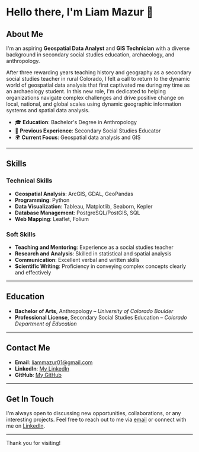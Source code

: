 # Hello there, I'm Liam Mazur 👋

## About Me

I'm an aspiring **Geospatial Data Analyst** and **GIS Technician** with a diverse background in secondary social studies education, archaeology, and anthropology.

After three rewarding years teaching history and geography as a secondary social studies teacher in rural Colorado, I felt a call to return to the dynamic world of geospatial data analysis that first captivated me during my time as an archaeology student. In this new role, I'm dedicated to helping organizations navigate complex challenges and drive positive change on local, national, and global scales using dynamic geographic information systems and spatial data analysis.

- 🎓 **Education**: Bachelor's Degree in Anthropology
- 🏫 **Previous Experience**: Secondary Social Studies Educator
- 🌍 **Current Focus**: Geospatial data analysis and GIS

---

## Skills

### Technical Skills

- **Geospatial Analysis**: ArcGIS, GDAL, GeoPandas
- **Programming**: Python
- **Data Visualization**: Tableau, Matplotlib, Seaborn, Kepler
- **Database Management**: PostgreSQL/PostGIS, SQL
- **Web Mapping**: Leaflet, Folium

### Soft Skills

- **Teaching and Mentoring**: Experience as a social studies teacher
- **Research and Analysis**: Skilled in statistical and spatial analysis
- **Communication**: Excellent verbal and written skills
- **Scientific Writing**: Proficiency in conveying complex concepts clearly and effectively

---

## Education

- **Bachelor of Arts**, Anthropology – _University of Colorado Boulder_
- **Professional License**, Secondary Social Studies Education – _Colorado Department of Education_

---

## Contact Me

- **Email**: liammazur01@gmail.com
- **LinkedIn**: [My LinkedIn](https://www.linkedin.com/in/liammazur)
- **GitHub**: [My GitHub](https://github.com/Mail-Runner)

---

## Get In Touch

I'm always open to discussing new opportunities, collaborations, or any interesting projects. Feel free to reach out to me via [email](mailto:liammazur01@gmail.com) or connect with me on [LinkedIn](https://www.linkedin.com/in/liammazur).

---

Thank you for visiting!


<!---
Mail-Runner/Mail-Runner is a ✨ special ✨ repository because its `README.md` (this file) appears on your GitHub profile.
You can click the Preview link to take a look at your changes.
--->
